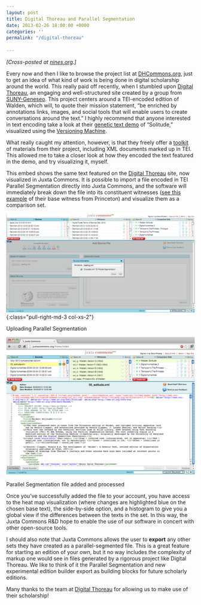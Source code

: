 ```yaml
---
layout: post
title: Digital Thoreau and Parallel Segmentation
date: 2013-02-26 18:00:00 +0000
categories: ''
permalink: "/digital-thoreau"

---
```

 
_\[Cross-posted at_ [_nines.org_](http://www.nines.org/news/?p=10115)_.\]_

Every now and then I like to browse the project list at [DHCommons.org](http://dhcommons.org/), just to get an idea of what kind of work is being done in digital scholarship around the world. This really paid off recently, when I stumbled upon [Digital Thoreau](http://www.digitalthoreau.org/), an engaging and well-structured site created by a group from [SUNY-Geneseo](http://www.geneseo.edu/). This project centers around a TEI-encoded edition of Walden, which will, to quote their mission statement, “be enriched by annotations links, images, and social tools that will enable users to create conversations around the text.” I highly recommend that anyone interested in text encoding take a look at their [genetic text demo](http://digitalthoreau.org/walden/solitude/text/05_solitude.xml) of “Solitude,” visualized using the [Versioning Machine](http://v-machine.org/).

What really caught my attention, however, is that they freely offer a [toolkit](https://docs.google.com/document/d/1V6LumIYOdw4dkEAOVJtCLmHspgAQENDSv5N3l7OV9nU/edit) of materials from their project, including XML documents marked up in TEI. This allowed me to take a closer look at how they encoded the text featured in the demo, and try visualizing it, myself.

This embed shows the same text featured on the [Digital Thoreau](http://digitalthoreau.org/walden/solitude/text/05_solitude.xml) site, now visualized in Juxta Commons. It is possible to import a file encoded in TEI Parallel Segmentation directly into Juxta Commons, and the software will immediately break down the file into its constituent witnesses ([see this example](http://juxtacommons.org/shares/azsJ6W) of their base witness from Princeton) and visualize them as a comparison set.

[![upload screen](/wp-content/uploads/2013/02/upload_par_seg.jpg "Uploading Parallel Segmentation")](http://dev-juxtasoftware.pantheonsite.io/wp-content/uploads/2013/02/upload_par_seg.jpg){:class="pull-right-md-3 col-xs-2"} 

Uploading Parallel Segmentation

![par_seg.loaded](/wp-content/uploads/2013/02/par_seg.loaded.jpg "Parallel Segmentation successfully added")

Parallel Segmentation file added and processed

Once you’ve successfully added the file to your account, you have access to the heat map visualization (where changes are highlighted blue on the chosen base text), the side-by-side option, and a histogram to give you a global view if the differences between the texts in the set. In this way, the Juxta Commons R&D hope to enable the use of our software in concert with other open-source tools.

I should also note that Juxta Commons allows the user to **export** any other sets they have created as a parallel-segmented file. This is a great feature for starting an edition of your own, but it no way includes the complexity of markup one would see in files generated by a rigorous project like Digital Thoreau. We like to think of it the Parallel Segmentation and new experimental edition builder export as building blocks for future scholarly editions.

Many thanks to the team at [Digital Thoreau](http://www.digitalthoreau.org/) for allowing us to make use of their scholarship!